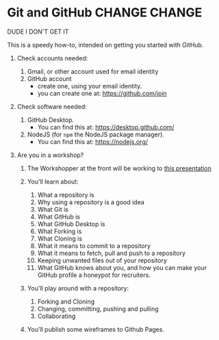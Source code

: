 # Git and GitHub CHANGE CHANGE

DUDE I DON'T GET IT

This is a speedy how-to, intended on getting you started with GitHub. 

1. Check accounts needed:

   1. Gmail, or other account used for email identity
   2. GitHub account 
      * create one, using your email identity.
      * you can create one at: https://github.com/join

2. Check software needed:

   1. GitHub Desktop. 
      * You can find this at: https://desktop.github.com/
   2. NodeJS (for `npm`  the NodeJS package manager). 
      * You can find this at: https://nodejs.org/

3. Are you in a workshop?

   1. The Workshopper at the front will be working to [this presentation](./presentations/gita.pdf)

   2. You'll learn about:

      1. What a repository is
      2. Why using a repository is a good idea
      3. What Git is
      4. What GitHub is
      5. What GitHub Desktop is
      6. What Forking is
      7. What Cloning is
      8. What it means to commit to a repository
      9. What it means to fetch, pull and push to a repository
      10. Keeping unwanted files out of your repository
      11. What GitHub knows about you, and how you can make your GitHub profile a honeypot for recruiters. 

   3. You'll play around with a repository:

      1. Forking and Cloning
      2. Changing, committing, pushing and pulling
      3. Collaborating

   4. You'll publish some wireframes to Github Pages.
